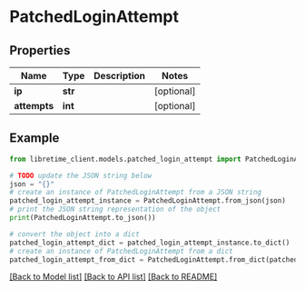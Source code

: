 # PatchedLoginAttempt


## Properties

Name | Type | Description | Notes
------------ | ------------- | ------------- | -------------
**ip** | **str** |  | [optional] 
**attempts** | **int** |  | [optional] 

## Example

```python
from libretime_client.models.patched_login_attempt import PatchedLoginAttempt

# TODO update the JSON string below
json = "{}"
# create an instance of PatchedLoginAttempt from a JSON string
patched_login_attempt_instance = PatchedLoginAttempt.from_json(json)
# print the JSON string representation of the object
print(PatchedLoginAttempt.to_json())

# convert the object into a dict
patched_login_attempt_dict = patched_login_attempt_instance.to_dict()
# create an instance of PatchedLoginAttempt from a dict
patched_login_attempt_from_dict = PatchedLoginAttempt.from_dict(patched_login_attempt_dict)
```
[[Back to Model list]](../README.md#documentation-for-models) [[Back to API list]](../README.md#documentation-for-api-endpoints) [[Back to README]](../README.md)


